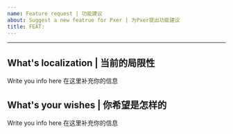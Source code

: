 ```yaml
---
name: Feature request | 功能建议
about: Suggest a new featrue for Pxer | 为Pxer提出功能建议
title: FEAT: 
---
```


<!-- The text will hidden when it is wrapped like this -->
<!-- 被这种标记包裹的文本最终不会被显示出来 -->

<!-- 

- Please fill the template in your situation
- If you wanna submit a picture, just drag it in text box
- Please descript a problem breifly in title

- 请参考下放模板，填充信息
- 如果需要附加截图直接将截图文件拖到本文本框中即可
- 请在标题中简述问题

-->

---

## What's localization | 当前的局限性

Write you info here
在这里补充你的信息 

## What's your wishes | 你希望是怎样的

Write you info here
在这里补充你的信息 
